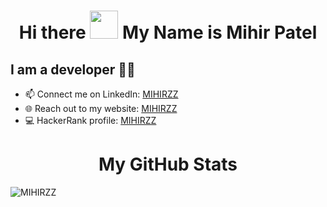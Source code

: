 <h1 align="center">Hi there <img src="https://github.com/mitul3737/mitul3737/blob/main/Wave.gif" height="45px" width="45px"> My Name is Mihir Patel</h1>
<!--
**MIHIRZZ/MIHIRZZ** is a ✨ _special_ ✨ repository because its `README.md` (this file) appears on your GitHub profile.
-->

## I am a developer 👨‍💻
- 📫 Connect me on LinkedIn: [MIHIRZZ][LinkenIN]
- 🌐 Reach out to my website: [MIHIRZZ][website]
- 💻 HackerRank profile: [MIHIRZZ][HackerRank]

[website]: https://sites.google.com/view/mihirzz/home
[LinkenIN]: https://www.linkedin.com/in/mihirzz/
[HackerRank]: https://www.hackerrank.com/dashboard
<h1 align = 'Center'>My GitHub Stats</h1>
<p><img src="https://github-readme-stats.vercel.app/api/top-langs?username=MIHIRZZ&show_icons=true&locale=en&layout=compact" alt="MIHIRZZ" /></p>
